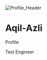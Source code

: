 
![Profile_Header](https://github.com/aqilazli/Aqil-Azli/assets/117832460/ed2f45ab-0842-4d71-87d9-e64e5f1f9250)

# Aqil-Azli

Profile

Test Engineer
